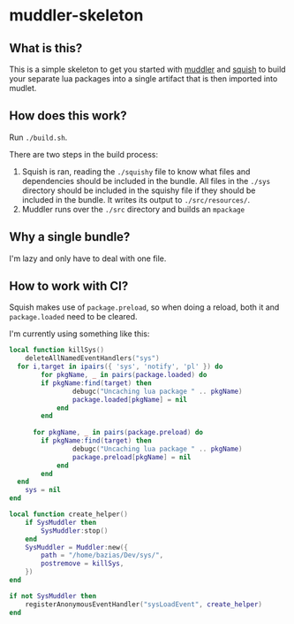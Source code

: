 # muddler-skeleton

## What is this?
This is a simple skeleton to get you started with [muddler](https://github.com/demonnic/muddler) and [squish](https://github.com/vvvvv/squish) to build your separate lua packages into a single artifact that is then imported into mudlet.

## How does this work?
Run `./build.sh`.

There are two steps in the build process:
1) Squish is ran, reading the `./squishy` file to know what files and dependencies should be included in the bundle. All files in the `./sys` directory should be included in the squishy file if they should be included in the bundle. It writes its output to `./src/resources/`.
1) Muddler runs over the `./src` directory and builds an `mpackage`

## Why a single bundle?
I'm lazy and only have to deal with one file.

## How to work with CI?
Squish makes use of `package.preload`, so when doing a reload, both it and `package.loaded` need to be cleared.

I'm currently using something like this:

```lua
local function killSys()
	deleteAllNamedEventHandlers("sys")
  for i,target in ipairs({ 'sys', 'notify', 'pl' }) do
    	for pkgName, _ in pairs(package.loaded) do
        if pkgName:find(target) then
      			debugc("Uncaching lua package " .. pkgName)
      			package.loaded[pkgName] = nil
      		end
    	end
      
      for pkgName, _ in pairs(package.preload) do
        if pkgName:find(target) then
      			debugc("Uncaching lua package " .. pkgName)
      			package.preload[pkgName] = nil
      		end
    	end
  end
	sys = nil
end

local function create_helper()
	if SysMuddler then
		SysMuddler:stop()
	end
	SysMuddler = Muddler:new({
		path = "/home/bazias/Dev/sys/",
		postremove = killSys,
	})
end

if not SysMuddler then
	registerAnonymousEventHandler("sysLoadEvent", create_helper)
end
```
